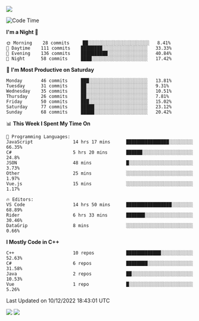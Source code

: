 ![](https://komarev.com/ghpvc/?username=lilpidgey&color=red)
<!--START_SECTION:waka-->
![Code Time](http://img.shields.io/badge/Code%20Time-1%2C413%20hrs%2049%20mins-blue)

**I'm a Night 🦉** 

```text
🌞 Morning    28 commits     ██░░░░░░░░░░░░░░░░░░░░░░░   8.41% 
🌆 Daytime    111 commits    ████████░░░░░░░░░░░░░░░░░   33.33% 
🌃 Evening    136 commits    ██████████░░░░░░░░░░░░░░░   40.84% 
🌙 Night      58 commits     ████░░░░░░░░░░░░░░░░░░░░░   17.42%

```
📅 **I'm Most Productive on Saturday** 

```text
Monday       46 commits     ███░░░░░░░░░░░░░░░░░░░░░░   13.81% 
Tuesday      31 commits     ██░░░░░░░░░░░░░░░░░░░░░░░   9.31% 
Wednesday    35 commits     ██░░░░░░░░░░░░░░░░░░░░░░░   10.51% 
Thursday     26 commits     ██░░░░░░░░░░░░░░░░░░░░░░░   7.81% 
Friday       50 commits     ███░░░░░░░░░░░░░░░░░░░░░░   15.02% 
Saturday     77 commits     █████░░░░░░░░░░░░░░░░░░░░   23.12% 
Sunday       68 commits     █████░░░░░░░░░░░░░░░░░░░░   20.42%

```


📊 **This Week I Spent My Time On** 

```text
💬 Programming Languages: 
JavaScript               14 hrs 17 mins      ████████████████░░░░░░░░░   66.35% 
C#                       5 hrs 20 mins       ██████░░░░░░░░░░░░░░░░░░░   24.8% 
JSON                     48 mins             █░░░░░░░░░░░░░░░░░░░░░░░░   3.73% 
Other                    25 mins             ░░░░░░░░░░░░░░░░░░░░░░░░░   1.97% 
Vue.js                   15 mins             ░░░░░░░░░░░░░░░░░░░░░░░░░   1.17%

🔥 Editors: 
VS Code                  14 hrs 50 mins      █████████████████░░░░░░░░   68.89% 
Rider                    6 hrs 33 mins       ███████░░░░░░░░░░░░░░░░░░   30.46% 
DataGrip                 8 mins              ░░░░░░░░░░░░░░░░░░░░░░░░░   0.66%

```

**I Mostly Code in C++** 

```text
C++                      10 repos            █████████████░░░░░░░░░░░░   52.63% 
C#                       6 repos             ████████░░░░░░░░░░░░░░░░░   31.58% 
Java                     2 repos             ██░░░░░░░░░░░░░░░░░░░░░░░   10.53% 
Vue                      1 repo              █░░░░░░░░░░░░░░░░░░░░░░░░   5.26%

```



 Last Updated on 10/12/2022 18:43:01 UTC
<!--END_SECTION:waka-->
![](https://hit.yhype.me/github/profile?user_id=42968544)
![](https://komarev.com/ghpvc/?lilpidgey)
